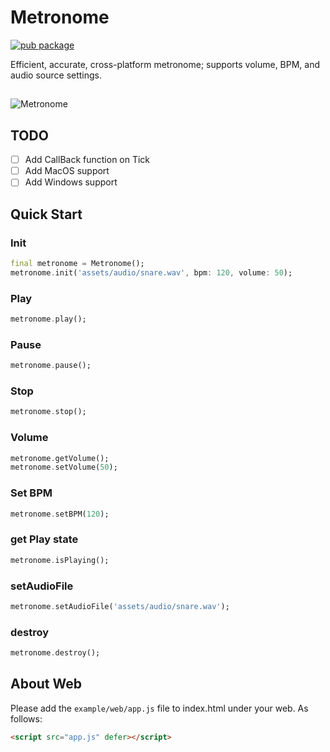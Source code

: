 # Metronome

[![pub package](https://img.shields.io/pub/v/metronome.svg)](https://pub.dev/packages/metronome)

Efficient, accurate, cross-platform metronome; supports volume, BPM, and audio source settings.
##

![Metronome](https://raw.githubusercontent.com/biner88/metronome/main/screenshot/home1.png)

## TODO

* [ ] Add CallBack function on Tick
* [ ] Add MacOS support
* [ ] Add Windows support

## Quick Start 

### Init

```dart
final metronome = Metronome();
metronome.init('assets/audio/snare.wav', bpm: 120, volume: 50);
```

### Play

```dart
metronome.play();
```

### Pause

```dart
metronome.pause();
```

### Stop

```dart
metronome.stop();
```

### Volume

```dart
metronome.getVolume();
metronome.setVolume(50);
```

### Set BPM

```dart
metronome.setBPM(120); 
```

### get Play state

```dart
metronome.isPlaying();
```

### setAudioFile

```dart
metronome.setAudioFile('assets/audio/snare.wav');
```

### destroy

```dart
metronome.destroy();
```

## About Web

Please add the `example/web/app.js` file to index.html under your web. As follows:

```html
<script src="app.js" defer></script>
```
